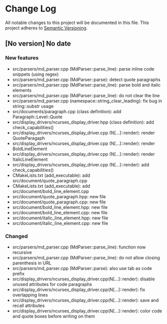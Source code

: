 # Change Log

All notable changes to this project will be documented in this file.
This project adheres to [Semantic Versioning](http://semver.org/).

## [No version] No date

### New features

* src/parsers/md_parser.cpp (MdParser::parse_line): parse inline code snippets (using regex)
* src/parsers/md_parser.cpp (MdParser::parse): detect quote paragraphs
* src/parsers/md_parser.cpp (MdParser::parse_line): parse bold and italic elements
* src/parsers/md_parser.cpp (MdParser::parse_line): do not clear the line
* src/parsers/md_parser.cpp (namespace::string_clear_leading): fix bug in string::substr usage
* src/documents/paragraph.cpp (class definition): add Paragraph::Level::Quote
* src/display_drivers/ncurses_display_driver.hpp (class definition): add check_capabilities()
* src/display_drivers/ncurses_display_driver.cpp (N[...]::render): render QuoteParagaph
* src/display_drivers/ncurses_display_driver.cpp (N[...]::render): render BoldLineElement
* src/display_drivers/ncurses_display_driver.cpp (N[...]::render): render ItalicLineElement
* src/display_drivers/ncurses_display_driver.cpp (N[...]::render): add check_capabilities()
* CMakeLists.txt (add_executable): add src/document/quote_paragraph.cpp
* CMakeLists.txt (add_executable): add src/document/bold_line_element.cpp
* src/document/quote_paragraph.hpp: new file
* src/document/quote_paragraph.cpp: new file
* src/document/bold_line_element.hpp: new file
* src/document/bold_line_element.cpp: new file
* src/document/italic_line_element.hpp: new file
* src/document/italic_line_element.cpp: new file

### Changed

* src/parsers/md_parser.cpp (MdParser::parse_line): function now recursive
* src/parsers/md_parser.cpp (MdParser::parse_line): do not allow closing parenthesis in URL
* src/parsers/md_parser.cpp (MdParser::parse): also use tab as code prefix
* src/display_drivers/ncurses_display_driver.cpp(N[...]::render): disable unused attributes
for code paragraphs
* src/display_drivers/ncurses_display_driver.cpp(N[...]::render): fix overlapping lines
* src/display_drivers/ncurses_display_driver.cpp(N[...]::render): save and recall attributes
* src/display_drivers/ncurses_display_driver.cpp(N[...]::render): color code and quote boxes
before writing on them
